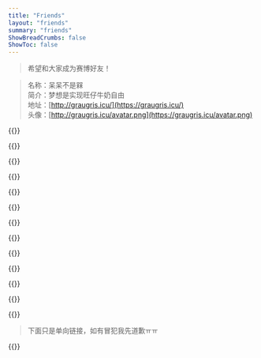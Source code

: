 ```yaml
---
title: "Friends"
layout: "friends"
summary: "friends"
ShowBreadCrumbs: false
ShowToc: false
---
```

<style>
.post-meta {
    display: none;
  }
</style>


> 希望和大家成为赛博好友！

> 名称：呆呆不是槑  
> 简介：梦想是实现旺仔牛奶自由  
> 地址：[http://graugris.icu/](https://graugris.icu/)  
> 头像：[http://graugris.icu/avatar.png](https://graugris.icu/avatar.png)

{{<friend name="小球飞鱼" url="https://mantyke.icu/" logo="/mantyke.png" word="我们会一起遇见鲸鱼吗？">}}

{{<friend name="Muko" url="https://oaad.iceco.icu/" logo="https://oaad.iceco.icu/avater.png" word="我以前没得选，现在我想做个绝望的文盲.">}}

{{<friend name="チョウ" url="https://changingmoments.one" logo="https://changingmoments.one/images/avatar.jpg" word="就在此刻，改变时刻">}}

{{<friend name="总是在做梦" url="https://www.alwaysdream.blog/" logo="/cq.jpeg" word="Just set fire to it and walk away.">}}

{{<friend name="山茶花舍" url="https://irithys.com" logo="https://cdn.jsdelivr.net/gh/irithys/cdn@1.1/photo/avatar3.webp" word="吕楪在记录自己的生活">}}

{{<friend name="谢谢所有的鱼" url="https://gregueria.icu/" logo="https://gregueria.icu/avatar.png" word="Hope my veins will bleed out of beautiful words.">}}

{{<friend name="Shixiaocaia" url="https://shixiaocaia.fun" logo="https://bu.dusays.com/2022/12/25/63a806f74cf5e.jpg" word="去做吧，反正都会后悔。">}}

{{<friend name="咖喱" url="https://joysblog.vercel.app" logo="https://joysblog.vercel.app/icons/apple-touch-icon.png" word="即使埋藏在内心也没关系">}}

{{<friend name="昼河万里" url="https://tothemoonriver.icu/" logo="https://tothemoonriver.icu/img/avatar_hu1f7fd3bb10d1d6e480fe680f98f799d1_738451_300x0_resize_box_3.png" word="一起去看月亮吧">}}

{{<friend name="EvanNotFound’s Blog" url="https://ohevan.com" logo="https://evan.beee.top/avatar.png" word="Evan的部落阁，用香港记者的速度更新文章">}}

{{<friend name="Mengru的空间" url="https://mengru.space/" logo="https://mengru.space/pages/avatar.png" word="Mengru在互联网上的小小角落">}}

{{<friend name="东俄勒冈群山" url="https://houdini.eu.org/" logo="https://houdini.eu.org/avatar.jpeg" word="它就像一个承诺，并几乎像一个下流的言行。">}}

{{<friend name="nanase" url="https://heyheynanase.vercel.app/" logo="https://heyheynanase.vercel.app/avatar.jpg" word="噢噢大陆居民">}}

> 下面只是单向链接，如有冒犯我先道歉ㅠㅠ

{{<friend name="白花恋诗" url="https://trails-of-isara.vercel.app/" logo="https://trails-of-isara.vercel.app/img/avatar_hu48f64c8d86fa41173b12f4da09770394_14255_300x0_resize_box_3.png" word="把最棒的吊桥效应献给你">}}
